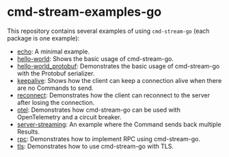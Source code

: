 # cmd-stream-examples-go

This repository contains several examples of using `cmd-stream-go` (each
package is one example):

- [echo](echo): A minimal example.
- [hello-world](hello-world): Shows the basic usage of cmd-stream-go.
- [hello-world_protobuf](hello-world_protobuf): Demonstrates the
  basic usage of cmd-stream-go with the Protobuf serializer.
- [keepalive](keepalive): Shows how the client can keep a connection
  alive when there are no Commands to send.
- [reconnect](reconnect): Demonstrates how the client can reconnect
  to the server after losing the connection.
- [otel](otel): Demonstrates how cmd-stream-go can be used with OpenTelemetry
  and a circuit breaker.
- [server-streaming](server-streaming): An example where the Command
  sends back multiple Results.
- [rpc](rpc): Demonstrates how to implement RPC using cmd-stream-go.
- [tls](tls): Demonstrates how to use cmd-stream-go with TLS.

